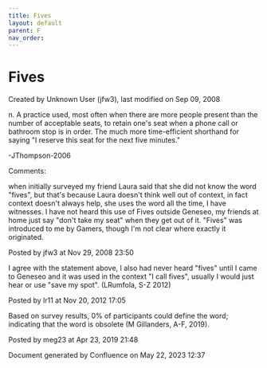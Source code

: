 ```yaml
---
title: Fives
layout: default
parent: F
nav_order:
---
```


# Fives

Created by  Unknown User (jfw3), last modified on Sep 09, 2008

n. A practice used, most often when there are more people present than the number of acceptable seats, to retain one's seat when a phone call or bathroom stop is in order. The much more time-efficient shorthand for saying &quot;I reserve this seat for the next five minutes.&quot;

-JThompson-2006

Comments:

when initially surveyed my friend Laura said that she did not know the word &quot;fives&quot;, but that's because Laura doesn't think well out of context, in fact context doesn't always help, she uses the word all the time, I have witnesses. I have not heard this use of Fives outside Geneseo, my friends at home just say &quot;don't take my seat&quot; when they get out of it. &quot;Fives&quot; was introduced to me by Gamers, though I'm not clear where exactly it originated.

Posted by jfw3 at Nov 29, 2008 23:50

I agree with the statement above, I also had never heard &quot;fives&quot; until I came to Geneseo and it was used in the context &quot;I call fives&quot;, usually I would just hear or use &quot;save my spot&quot;. (LRumfola, S-Z 2012)

Posted by lr11 at Nov 20, 2012 17:05

Based on survey results, 0% of participants could define the word; indicating that the word is obsolete (M Gillanders, A-F, 2019).

Posted by meg23 at Apr 23, 2019 21:48

Document generated by Confluence on May 22, 2023 12:37


